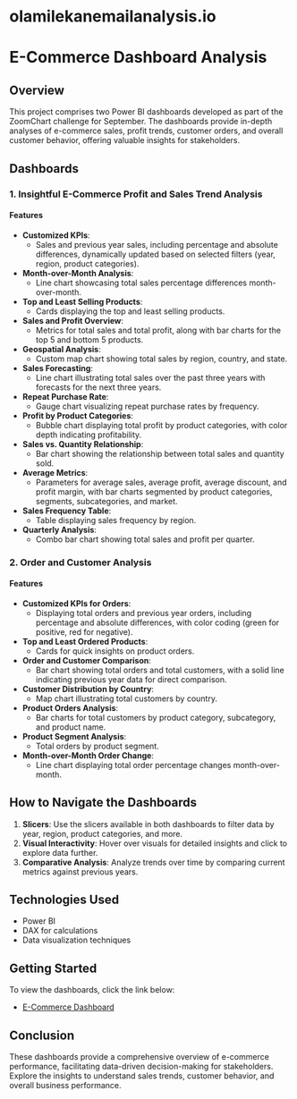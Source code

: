 # olamilekanemailanalysis.io


# E-Commerce Dashboard Analysis

## Overview
This project comprises two Power BI dashboards developed as part of the ZoomChart challenge for September. The dashboards provide in-depth analyses of e-commerce sales, profit trends, customer orders, and overall customer behavior, offering valuable insights for stakeholders.

## Dashboards

### 1. Insightful E-Commerce Profit and Sales Trend Analysis

#### Features
- **Customized KPIs**: 
  - Sales and previous year sales, including percentage and absolute differences, dynamically updated based on selected filters (year, region, product categories).
- **Month-over-Month Analysis**: 
  - Line chart showcasing total sales percentage differences month-over-month.
- **Top and Least Selling Products**: 
  - Cards displaying the top and least selling products.
- **Sales and Profit Overview**: 
  - Metrics for total sales and total profit, along with bar charts for the top 5 and bottom 5 products.
- **Geospatial Analysis**: 
  - Custom map chart showing total sales by region, country, and state.
- **Sales Forecasting**: 
  - Line chart illustrating total sales over the past three years with forecasts for the next three years.
- **Repeat Purchase Rate**: 
  - Gauge chart visualizing repeat purchase rates by frequency.
- **Profit by Product Categories**: 
  - Bubble chart displaying total profit by product categories, with color depth indicating profitability.
- **Sales vs. Quantity Relationship**: 
  - Bar chart showing the relationship between total sales and quantity sold.
- **Average Metrics**: 
  - Parameters for average sales, average profit, average discount, and profit margin, with bar charts segmented by product categories, segments, subcategories, and market.
- **Sales Frequency Table**: 
  - Table displaying sales frequency by region.
- **Quarterly Analysis**: 
  - Combo bar chart showing total sales and profit per quarter.

### 2. Order and Customer Analysis

#### Features
- **Customized KPIs for Orders**: 
  - Displaying total orders and previous year orders, including percentage and absolute differences, with color coding (green for positive, red for negative).
- **Top and Least Ordered Products**: 
  - Cards for quick insights on product orders.
- **Order and Customer Comparison**: 
  - Bar chart showing total orders and total customers, with a solid line indicating previous year data for direct comparison.
- **Customer Distribution by Country**: 
  - Map chart illustrating total customers by country.
- **Product Orders Analysis**: 
  - Bar charts for total customers by product category, subcategory, and product name.
- **Product Segment Analysis**: 
  - Total orders by product segment.
- **Month-over-Month Order Change**: 
  - Line chart displaying total order percentage changes month-over-month.

## How to Navigate the Dashboards
1. **Slicers**: Use the slicers available in both dashboards to filter data by year, region, product categories, and more.
2. **Visual Interactivity**: Hover over visuals for detailed insights and click to explore data further.
3. **Comparative Analysis**: Analyze trends over time by comparing current metrics against previous years.

## Technologies Used
- Power BI
- DAX for calculations
- Data visualization techniques

## Getting Started
To view the dashboards, click the link below:
- [E-Commerce Dashboard](https://app.powerbi.com/view?r=eyJrIjoiNTlmMTc5OWQtYzkyZS00ZGNiLWE2YjgtMzY2OTMyZDM4Y2E4IiwidCI6ImRmODY3OWNkLWE4MGUtNDVkOC05OWFjLWM4M2VkN2ZmOTVhMCJ9)

## Conclusion
These dashboards provide a comprehensive overview of e-commerce performance, facilitating data-driven decision-making for stakeholders. Explore the insights to understand sales trends, customer behavior, and overall business performance.    

